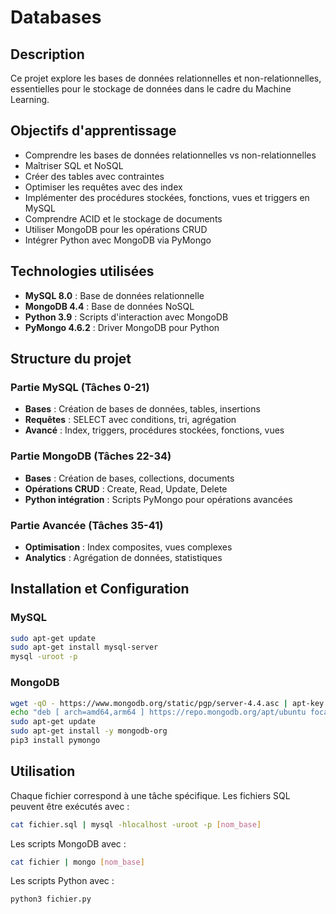 # Databases

## Description

Ce projet explore les bases de données relationnelles et non-relationnelles, essentielles pour le stockage de données dans le cadre du Machine Learning.

## Objectifs d'apprentissage

- Comprendre les bases de données relationnelles vs non-relationnelles
- Maîtriser SQL et NoSQL
- Créer des tables avec contraintes
- Optimiser les requêtes avec des index
- Implémenter des procédures stockées, fonctions, vues et triggers en MySQL
- Comprendre ACID et le stockage de documents
- Utiliser MongoDB pour les opérations CRUD
- Intégrer Python avec MongoDB via PyMongo

## Technologies utilisées

- **MySQL 8.0** : Base de données relationnelle
- **MongoDB 4.4** : Base de données NoSQL
- **Python 3.9** : Scripts d'interaction avec MongoDB
- **PyMongo 4.6.2** : Driver MongoDB pour Python

## Structure du projet

### Partie MySQL (Tâches 0-21)

- **Bases** : Création de bases de données, tables, insertions
- **Requêtes** : SELECT avec conditions, tri, agrégation
- **Avancé** : Index, triggers, procédures stockées, fonctions, vues

### Partie MongoDB (Tâches 22-34)

- **Bases** : Création de bases, collections, documents
- **Opérations CRUD** : Create, Read, Update, Delete
- **Python intégration** : Scripts PyMongo pour opérations avancées

### Partie Avancée (Tâches 35-41)

- **Optimisation** : Index composites, vues complexes
- **Analytics** : Agrégation de données, statistiques

## Installation et Configuration

### MySQL

```bash
sudo apt-get update
sudo apt-get install mysql-server
mysql -uroot -p
```

### MongoDB

```bash
wget -qO - https://www.mongodb.org/static/pgp/server-4.4.asc | apt-key add -
echo "deb [ arch=amd64,arm64 ] https://repo.mongodb.org/apt/ubuntu focal/mongodb-org/4.4 multiverse" | tee /etc/apt/sources.list.d/mongodb-org-4.4.list
sudo apt-get update
sudo apt-get install -y mongodb-org
pip3 install pymongo
```

## Utilisation

Chaque fichier correspond à une tâche spécifique. Les fichiers SQL peuvent être exécutés avec :

```bash
cat fichier.sql | mysql -hlocalhost -uroot -p [nom_base]
```

Les scripts MongoDB avec :

```bash
cat fichier | mongo [nom_base]
```

Les scripts Python avec :

```bash
python3 fichier.py
```
